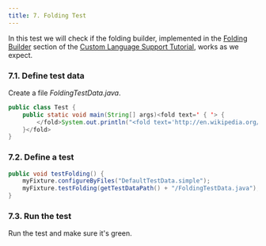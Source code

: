 ```yaml
---
title: 7. Folding Test
---
```


In this test we will check if the folding builder, implemented in the
[Folding Builder](/tutorials/custom_language_support/folding_builder.md)
section of the
[Custom Language Support Tutorial](/tutorials/custom_language_support_tutorial.md),
works as we expect.

### 7.1. Define test data

Create a file *FoldingTestData.java*.

```java
public class Test {
    public static void main(String[] args)<fold text=' { '> {
        </fold>System.out.println("<fold text='http://en.wikipedia.org/'>simple:website</fold>");<fold text=' }'>
    }</fold>
}
```

### 7.2. Define a test

```java
public void testFolding() {
    myFixture.configureByFiles("DefaultTestData.simple");
    myFixture.testFolding(getTestDataPath() + "/FoldingTestData.java");
}
```

### 7.3. Run the test

Run the test and make sure it's green.
